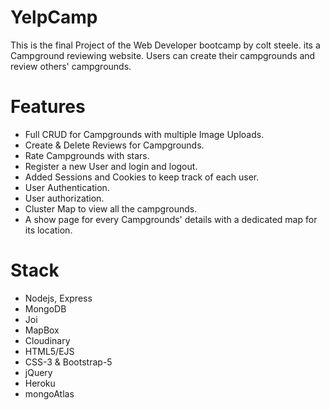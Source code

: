 # YelpCamp
 This is the final Project of the Web Developer bootcamp by colt steele.
 its a Campground reviewing website. Users can create their campgrounds and review others' campgrounds.

# Features
* Full CRUD for Campgrounds with multiple Image Uploads.
* Create & Delete Reviews for Campgrounds.
* Rate Campgrounds with stars.
* Register a new User and login and logout.
* Added Sessions and Cookies to keep track of each user.
* User Authentication.
* User authorization.
* Cluster Map to view all the campgrounds.
* A show page for every Campgrounds' details with a dedicated map for its location.

# Stack
* Nodejs, Express
* MongoDB
* Joi
* MapBox
* Cloudinary
* HTML5/EJS
* CSS-3 & Bootstrap-5
* jQuery
* Heroku 
* mongoAtlas

